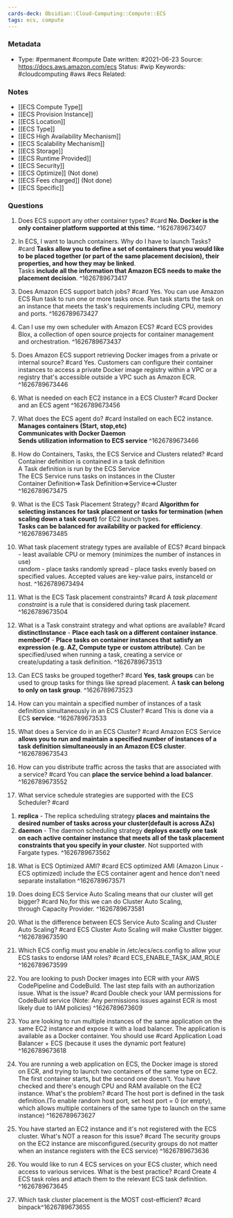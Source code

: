 ```yaml
---
cards-deck: Obsidian::Cloud-Computing::Compute::ECS
tags: ecs, compute
---
```

### Metadata

-  Type: #permanent #compute
    Date written: #2021-06-23
    Source:  https://docs.aws.amazon.com/ecs
    Status: #wip 
    Keywords:  #cloudcomputing #aws #ecs
	Related:
	
### Notes
- [[ECS Compute Type]]
- [[ECS Provision Instance]]
- [[ECS Location]]
- [[ECS Type]]
- [[ECS High Availability Mechanism]]
- [[ECS Scalability Mechanism]]
- [[ECS Storage]]
- [[ECS Runtime Provided]]
- [[ECS Security]]
- [[ECS Optimize]] (Not done)
- [[ECS Fees charged]] (Not done)
- [[ECS Specific]]

### Questions

1. Does ECS support any other container types?
#card 
**No. Docker is the only container platform supported at this time.**
^1626789673407

2. In ECS, I want to launch containers. Why do I have to launch Tasks?
#card 
**Tasks allow you to define a set of containers that you would like to be placed together (or part of the same placement decision), their properties, and how they may be linked**.  
Tasks **include all the information that Amazon ECS needs to make the placement decision**.
^1626789673417

3. Does Amazon ECS support batch jobs?
#card 
Yes. You can use Amazon ECS Run task to run one or more tasks once. Run task starts the task on an instance that meets the task's requirements including CPU, memory and ports.
^1626789673427

4. Can I use my own scheduler with Amazon ECS?
#card 
ECS provides Blox, a collection of open source projects for container management and orchestration.
^1626789673437

5. Does Amazon ECS support retrieving Docker images from a private or internal source?
#card 
Yes. Customers can configure their container instances to access a private Docker image registry within a VPC or a registry that's accessible outside a VPC such as Amazon ECR.
^1626789673446

6. What is needed on each EC2 instance in a ECS Cluster?
#card 
Docker and an ECS agent
^1626789673456

7. What does the ECS agent do?
#card 
Installed on each EC2 instance.  
**Manages containers (Start, stop,etc)**  
**Communicates with Docker Daemon**  
**Sends utilization information to ECS service**
^1626789673466

8. How do Containers, Tasks, the ECS Service and Clusters related?
#card 
Container definition is contained in a task definition  
A Task definition is run by the ECS Service  
The ECS Service runs tasks on instances in the Cluster  
Container Definition=>Task Definition=>Service=>Cluster
^1626789673475

9. What is the ECS Task Placement Strategy?
#card 
**Algorithm for selecting instances for task placement or tasks for termination (when scaling down a task count)** for EC2 launch types.  
**Tasks can be balanced for availability or packed for efficiency**.
^1626789673485

10. What task placement strategy types are available of ECS?
#card 
binpack - least available CPU or memory (minimizes the number of instances in use)  
random - place tasks randomly
spread - place tasks evenly based on specified values. Accepted values are key-value pairs, instanceId or host.
^1626789673494

11. What is the ECS Task placement constraints?
#card 
A _task placement constraint_ is a rule that is considered during task placement.
^1626789673504

12. What is a Task constraint strategy and what options are available?
#card 
**distinctInstance** - **Place each task on a different container instance**.  
**memberOf** - **Place tasks on container instances that satisfy an expression (e.g. AZ, Compute type or custom attribute)**. Can be specified/used when running a task, creating a service or create/updating a task definition.
^1626789673513

13. Can ECS tasks be grouped together?
#card 
**Yes**, **task groups** can be used to group tasks for things like spread placement. A **task can belong to only on task group**.
^1626789673523

14. How can you maintain a specified number of instances of a task definition simultaneously in an ECS Cluster?
#card 
This is done via a ECS **service**.
^1626789673533

15. What does a Service do in an ECS Cluster?
#card 
Amazon ECS Service **allows you to run and maintain a specified number of instances of a task definition simultaneously in an Amazon ECS cluster**.
^1626789673543

16. How can you distribute traffic across the tasks that are associated with a service?
#card 
You can **place the service behind a load balancer**.
^1626789673552

17. What service schedule strategies are supported with the ECS Scheduler?
#card 
1) **replica** - The replica scheduling strategy **places and maintains the desired number of tasks across your cluster(default is across AZs)**  
2) **daemon** - The daemon scheduling strategy **deploys exactly one task on each active container instance that meets all of the task placement constraints that you specify in your cluster**. Not supported with Fargate types.
^1626789673562

18. What is ECS Optimized AMI?
#card 
ECS optimized AMI (Amazon Linux - ECS optimized) include the ECS container agent and hence don't need separate installation
^1626789673571

19. Does doing ECS Service Auto Scaling means that our cluster will get bigger?
#card 
No,for this we can do Cluster Auto Scaling,  
through Capacity Provider.
^1626789673581

20. What is the difference between ECS Service Auto Scaling and Cluster Auto Scaling?
#card 
ECS Cluster Auto Scaling will make Clustter bigger.
^1626789673590

21. Which ECS config must you enable in /etc/ecs/ecs.config to allow your ECS tasks to endorse IAM roles?
#card 
ECS_ENABLE_TASK_IAM_ROLE
^1626789673599

22. You are looking to push Docker images into ECR with your AWS CodePipeline and CodeBuild. The last step fails with an authorization issue. What is the issue?
#card 
Double check your IAM permissions for CodeBuild service (Note: Any permissions issues against ECR is most likely due to IAM policies)
^1626789673609

23. You are looking to run multiple instances of the same application on the same EC2 instance and expose it with a load balancer. The application is available as a Docker container. You should use
#card 
Application Load Balancer + ECS (because it uses the dynamic port feature)
^1626789673618

24. You are running a web application on ECS, the Docker image is stored on ECR, and trying to launch two containers of the same type on EC2. The first container starts, but the second one doesn't. You have checked and there's enough CPU and RAM available on the EC2 instance. What's the problem?
#card 
The host port is defined in the task definition.(To enable random host port, set host port = 0 (or empty), which allows multiple containers of the same type to launch on the same instance)
^1626789673627

25. You have started an EC2 instance and it's not registered with the ECS cluster. What's NOT a reason for this issue?
#card 
The security groups on the EC2 instance are misconfigured.(security groups do not matter when an instance registers with the ECS service)
^1626789673636

26. You would like to run 4 ECS services on your ECS cluster, which need access to various services. What is the best practice?
#card 
Create 4 ECS task roles and attach them to the relevant ECS task definition.
^1626789673645

27. Which task cluster placement is the MOST cost-efficient?
#card 
binpack^1626789673655
